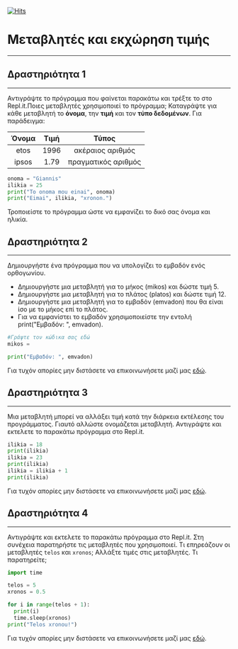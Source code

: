 [![Hits](https://hits.seeyoufarm.com/api/count/incr/badge.svg?url=https%3A%2F%2Fgithub.com%2FEffie375%2FTPTE_PLR&count_bg=%2379C83D&title_bg=%23555555&icon=&icon_color=%23E7E7E7&title=hits&edge_flat=false)](https://hits.seeyoufarm.com)

# Μεταβλητές και εκχώρηση τιμής

---

## Δραστηριότητα 1

---

Αντιγράψτε το πρόγραμμα που φαίνεται παρακάτω και τρέξτε το στο Repl.it.Ποιες μεταβλητές χρησιμοποιεί το πρόγραμμα; Καταγράψτε για κάθε μεταβλητή το **όνομα**, την **τιμή** και τον **τύπο δεδομένων**. Για παράδειγμα:

|Όνομα|Τιμή|Τύπος|
|:-:|:-:|:-:|
|etos|1996|ακέραιος αριθμός|
|ipsos|1.79|πραγματικός αριθμός|

```python
onoma = "Giannis"
ilikia = 25
print("To onoma mou einai", onoma)
print("Eimai", ilikia, "xronon.")
```

Τροποιείστε το πρόγραμμα ώστε να εμφανίζει το δικό σας όνομα και ηλικία.

## Δραστηριότητα 2

---

Δημιουργήστε ένα πρόγραμμα που να υπολογίζει το εμβαδόν ενός ορθογωνίου.

- Δημιουργήστε μια μεταβλητή για το μήκος (mikos) και δώστε τιμή 5.
- Δημιουργήστε μια μεταβλητή για το πλάτος (platos) και δώστε τιμή 12.
- Δημιουργήστε μια μεταβλητή για το εμβαδόν (emvadon) που θα είναι ίσο με το μήκος επί το πλάτος.
- Για να εμφανίστει το εμβαδόν χρησιμοποιείστε την εντολή print("Εμβαδόν: ", emvadon).

```python
#Γράψτε τον κώδικα σας εδώ
mikos = 

print("Εμβαδόν: ", emvadon)
```

Για τυχόν απορίες μην διστάσετε να επικοινωνήσετε μαζί μας [εδώ](mailto:pythonlab1@outlook.com).

## Δραστηριότητα 3

---

Μια μεταβλητή μπορεί να αλλάξει τιμή κατά την διάρκεια εκτέλεσης του προγράμματος. Γιαυτό αλλώστε ονομάζεται μεταβλητή. Αντιγράψτε και εκτελετε το παρακάτω πρόγραμμα στο Repl.it.

```python
ilikia = 18
print(ilikia)
ilikia = 23
print(ilikia)
ilikia = ilikia + 1
print(ilikia)
```

Για τυχόν απορίες μην διστάσετε να επικοινωνήσετε μαζί μας [εδώ](mailto:pythonlab1@outlook.com).

## Δραστηριότητα 4

---

Αντιγράψτε και εκτελετε το παρακάτω πρόγραμμα στο Repl.it. Στη συνέχεια παρατηρήστε τις μεταβλητές που χρησιμοποιεί. Τι επηρεάζουν οι μεταβλητές `telos` και `xronos`; Αλλάξτε τιμές στις μεταβλητές. Τι παρατηρείτε;

```python
import time

telos = 5
xronos = 0.5

for i in range(telos + 1):
  print(i)
  time.sleep(xronos)
print("Telos xronou!")
```

Για τυχόν απορίες μην διστάσετε να επικοινωνήσετε μαζί μας [εδώ](mailto:pythonlab1@outlook.com).
